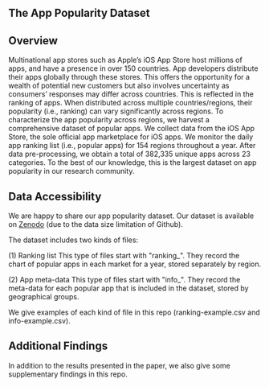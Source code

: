 ## The App Popularity Dataset

## Overview

Multinational app stores such as Apple’s iOS App Store host millions of apps, and have a presence in over 150 countries. App developers distribute their apps globally through these stores. This offers the opportunity for a wealth of potential new customers but also involves uncertainty as consumers’ responses may differ across countries. This is reflected in the ranking of apps. When distributed across multiple countries/regions, their popularity (i.e., ranking) can vary significantly across regions. To characterize the app popularity across regions, we harvest a comprehensive dataset of popular apps. We collect data from the iOS App Store, the sole official app marketplace for iOS apps. We monitor the daily app ranking list (i.e., popular apps) for 154 regions throughout a year. After data pre-processing, we obtain a total of 382,335 unique apps across 23 categories. To the best of our knowledge, this is the largest dataset on app popularity in our research community. 

## Data Accessibility

We are happy to share our app popularity dataset. Our dataset is available on [Zenodo](https://zenodo.org/record/7601608#.Y95icOxBy3I) (due to the data size limitation of Github). 

The dataset includes two kinds of files:

(1) Ranking list
This type of files start with "ranking_". They record the chart of popular apps in each market for a year, stored separately by region.

(2) App meta-data
This type of files start with "info_". They record the meta-data for each popular app that is included in the dataset, stored by geographical groups.

We give examples of each kind of file in this repo (ranking-example.csv and info-example.csv).

## Additional Findings

In addition to the results presented in the paper, we also give some supplementary findings in this repo.

